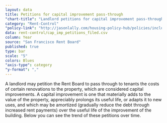 ```yaml
---
layout: data
title: Petitions for capital improvement pass-through
"chart-title": "Landlord petitions for capital improvement pass-through: landlord petitions, 1997-2014 Q2"
category: "Rent-Control"
"policy-link": "http://jasonlally.com/housing-policy-hub/policies/inclusionary-housing/"
data: rent-control/cap_imp_petitions_filed.csv
column: Year
source: "San Francisco Rent Board"
published: true
type: bar
scale: "5"
colors: Blues
"axis-type": category
"y-format": ","
---
```

A landlord may petition the Rent Board to pass through to tenants the costs of certain renovations to the property, which are considered capital improvements. A capital improvement is one that materially adds to the value of the property, appreciably prolongs its useful life, or adapts it to new uses, and which may be amortized (gradually reduce the debt through increased rent payments) over the useful life of the improvement of the building. Below you can see the trend of these petitions over time.